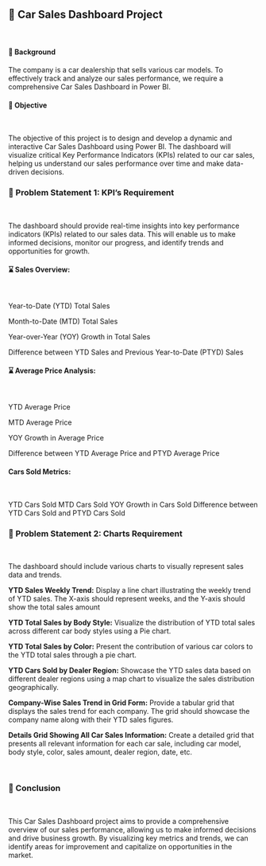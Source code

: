 ## :pushpin: Car Sales Dashboard Project
<br>

#### 🧠 Background
The company is a car dealership that sells various car models. To effectively track and analyze our sales performance, we require a comprehensive Car Sales Dashboard in Power BI.

#### 🦪 Objective
<br>

The objective of this project is to design and develop a dynamic and interactive Car Sales Dashboard using Power BI. The dashboard will visualize critical Key Performance Indicators (KPIs) related to our car sales, helping us understand our sales performance over time and make data-driven decisions.

### 📝 Problem Statement 1: KPI’s Requirement
<br>

The dashboard should provide real-time insights into key performance indicators (KPIs) related to our sales data. This will enable us to make informed decisions, monitor our progress, and identify trends and opportunities for growth.

#### ⌛ Sales Overview:
<br>

Year-to-Date (YTD) Total Sales

Month-to-Date (MTD) Total Sales

Year-over-Year (YOY) Growth in Total Sales

Difference between YTD Sales and Previous Year-to-Date (PTYD) Sales

#### ⌛ Average Price Analysis:
<br>

YTD Average Price

MTD Average Price

YOY Growth in Average Price

Difference between YTD Average Price and PTYD Average Price

#### Cars Sold Metrics:
<br>

YTD Cars Sold
MTD Cars Sold
YOY Growth in Cars Sold
Difference between YTD Cars Sold and PTYD Cars Sold

### 📝 Problem Statement 2: Charts Requirement
<br>

The dashboard should include various charts to visually represent sales data and trends.


**YTD Sales Weekly Trend:** Display a line chart illustrating the weekly trend of YTD sales. The X-axis should represent weeks, and the Y-axis should show the total sales amount

**YTD Total Sales by Body Style:** Visualize the distribution of YTD total sales across different car body styles using a Pie chart.

**YTD Total Sales by Color:** Present the contribution of various car colors to the YTD total sales through a pie chart.

**YTD Cars Sold by Dealer Region:** Showcase the YTD sales data based on different dealer regions using a map chart to visualize the sales distribution geographically.

**Company-Wise Sales Trend in Grid Form:** Provide a tabular grid that displays the sales trend for each company. The grid should showcase the company name along with their YTD sales figures.

**Details Grid Showing All Car Sales Information:** Create a detailed grid that presents all relevant information for each car sale, including car model, body style, color, sales amount, dealer region, date, etc.

<br>

### 🤝 Conclusion
<br>

This Car Sales Dashboard project aims to provide a comprehensive overview of our sales performance, allowing us to make informed decisions and drive business growth. By visualizing key metrics and trends, we can identify areas for improvement and capitalize on opportunities in the market.
